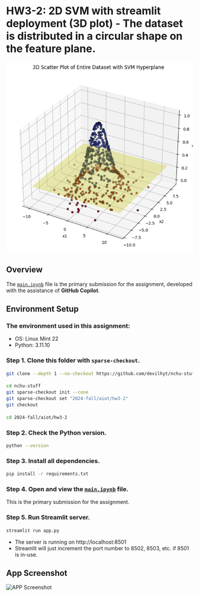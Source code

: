 # HW3-2: 2D SVM with streamlit deployment (3D plot) - The dataset is distributed in a circular shape on the feature plane.

![SVM Hyperplane](image/svm-hyperplane.png)

## Overview


The [`main.ipynb`](main.ipynb) file is the primary submission for the assignment, developed with the assistance of **GitHub Copilot**.


## Environment Setup

### The environment used in this assignment:
  - OS: Linux Mint 22
  - Python: 3.11.10

### Step 1. Clone this folder with `sparse-checkout`.
  ```bash
  git clone --depth 1 --no-checkout https://github.com/devilhyt/nchu-stuff.git

  cd nchu-stuff
  git sparse-checkout init --cone
  git sparse-checkout set "2024-fall/aiot/hw3-2"
  git checkout
  
  cd 2024-fall/aiot/hw3-2
  ```

### Step 2. Check the Python version.
  ```bash
  python --version
  ```
### Step 3. Install all dependencies.
  ```bash
  pip install -r requirements.txt
  ```
### Step 4. Open and view the [`main.ipynb`](main.ipynb) file.
  This is the primary submission for the assignment.

### Step 5. Run Streamlit server.
  ```bash
  streamlit run app.py
  ```
  - The server is running on http://localhost:8501
  - Streamlit will just increment the port number to 8502, 8503, etc. if 8501 is in-use.

## App Screenshot
  ![APP Screenshot](image/app.png)